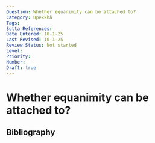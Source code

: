 ```yaml
---
Question: Whether equanimity can be attached to?
Category: Upekkhā
Tags: 
Sutta References: 
Date Entered: 10-1-25
Last Revised: 10-1-25
Review Status: Not started
Level: 
Priority: 
Number: 
Draft: true
---
```


# Whether equanimity can be attached to?

## Bibliography

<!-- 

Notes:



-->